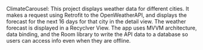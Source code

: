 ClimateCarousel:
This project displays weather data for different cities. It makes a request using Retrofit to the OpenWeatherAPI, and displays the forecast for the next 16 days for that city in the detail view. The weather forecast is displayed in a Recyclver View. The app uses MVVM architecture, data binding, and the Room library to write the API data to a database so users can access info even when they are offline.  
